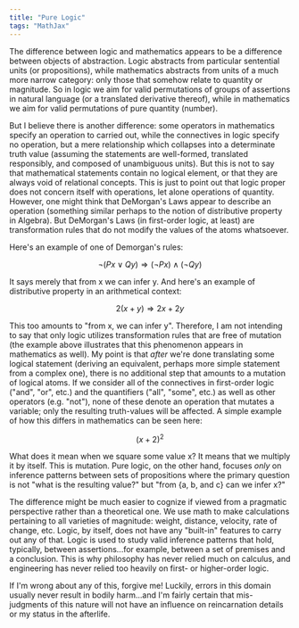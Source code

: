 ```yaml
---
title: "Pure Logic"
tags: "MathJax"
---
```


The difference between logic and mathematics appears to be a difference between objects of abstraction. Logic abstracts from particular sentential units (or propositions), while mathematics abstracts from units of a much more narrow category: only those that somehow relate to quantity or magnitude. So in logic we aim for valid permutations of groups of assertions in natural language (or a translated derivative thereof), while in mathematics we aim for valid permutations of pure quantity (number).

But I believe there is another difference: some operators in mathematics specify an operation to carried out, while the connectives in logic specify no operation, but a mere relationship which collapses into a determinate truth value (assuming the statements are well-formed, translated responsibly, and composed of unambiguous units). But this is not to say that mathematical statements contain no logical element, or that they are always void of relational concepts. This is just to point out that logic proper does not concern itself with operations, let alone operations of quantity. However, one might think that DeMorgan's Laws appear to describe an operation (something similar perhaps to the notion of distributive property in Algebra). But DeMorgan's Laws (in first-order logic, at least) are transformation rules that do not modify the values of the atoms whatsoever.

Here's an example of one of Demorgan's rules:

$$
\neg({Px}\lor{Qy}) \Rightarrow (\neg{Px})\land(\neg{Qy})
$$

It says merely that from x we can infer y. And here's an example of distributive property in an arithmetical context:

$$
2({x} + {y}) \Rightarrow 2{x} + 2{y}
$$

This too amounts to "from x, we can infer y". Therefore, I am not intending to say that only logic utilizes transformation rules that are free of mutation (the example above illustrates that this phenomenon appears in mathematics as well). My point is that *after* we're done translating some logical statement (deriving an equivalent, perhaps more simple statement from a complex one), there is no additional step that amounts to a mutation of logical atoms. If we consider all of the connectives in first-order logic ("and", "or", etc.) and the quantifiers ("all", "some", etc.) as well as other operators (e.g. "not"), none of these denote an operation that mutates a variable; only the resulting truth-values will be affected. A simple example of how this differs in mathematics can be seen here:

$$
({x}+2)^2
$$

What does it mean when we square some value x? It means that we multiply it by itself. This is mutation. Pure logic, on the other hand, focuses *only* on inference patterns between sets of propositions where the primary question is not "what is the resulting value?" but "from {a, b, and c} can we infer x?"

The difference might be much easier to cognize if viewed from a pragmatic perspective rather than a theoretical one. We use math to make calculations pertaining to all varieties of magnitude: weight, distance, velocity, rate of change, etc. Logic, by itself, does not have any "built-in" features to carry out any of that. Logic is used to study valid inference patterns that hold, typically, between assertions...for example, between a set of premises and a conclusion. This is why philosophy has never relied much on calculus, and engineering has never relied too heavily on first- or higher-order logic.

If I'm wrong about any of this, forgive me! Luckily, errors in this domain usually never result in bodily harm...and I'm fairly certain that mis-judgments of this nature will not have an influence on reincarnation details or my status in the afterlife.
